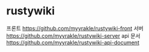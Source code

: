 # rustywiki

프론트 https://github.com/myyrakle/rustywiki-front
서버 https://github.com/myyrakle/rustywiki-server
api 문서 https://github.com/myyrakle/rustywiki-api-document
